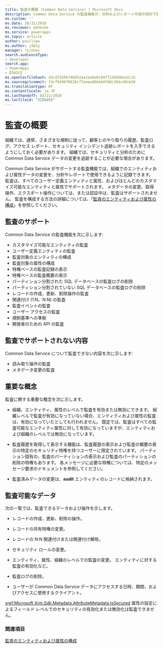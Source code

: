 ```yaml
---
title: 監査の概要 (Common Data Service) | Microsoft Docs
description: Common Data Service の監査機能が、分析およびレポート作成の目的で使用に対して、時間の経過とともにどのように属性およびエンティティ データの変更を記録するために使用されるかについてお読みください。
ms.custom: ''
ms.date: 10/31/2018
ms.reviewer: pehecke
ms.service: powerapps
ms.topic: article
author: paulliew
ms.author: jdaly
manager: ryjones
search.audienceType:
- developer
search.app:
- PowerApps
- D365CE
ms.openlocfilehash: 43cd755b6746d52aa1aa9a0c89f7134566ee2c1b
ms.sourcegitcommit: f4cf849070628cf7eeaed6b4d4f08c20dcd02e58
ms.translationtype: HT
ms.contentlocale: ja-JP
ms.lasthandoff: 03/21/2020
ms.locfileid: "3156455"
---
```

# <a name="auditing-overview"></a>監査の概要

組織では、通常、さまざまな規制に従って、顧客とのやり取りの履歴、監査ログ、アクセス レポート、セキュリティ インシデント追跡レポートを入手できるようにしておく必要があります。 組織では、セキュリティと分析のために Common Data Service データの変更を追跡することが必要な場合があります。  
  
 Common Data Service がサポートする監査機能では、組織でのエンティティおよび属性データの変更を、分析やレポートで使用できるように記録できます。 監査は、すべてのユーザー定義エンティティと属性、およびほとんどのカスタマイズ可能なエンティティと属性でサポートされます。 メタデータの変更、取得操作、エクスポート操作については、または認証中は、監査はサポートされません。 監査を構成する方法の詳細については、「[監査のエンティティおよび属性の構成](configure-entities-attributes-auditing.md)」を参照してください。  
  
## <a name="supported-for-auditing"></a>監査のサポート  
 Common Data Service の監査機能を次に示します:  
<!-- TODO: Jim, I don't think this is online only. Please correct the tokens here. -->
  
* カスタマイズ可能なエンティティの監査
* ユーザー定義エンティティの監査
* 監査対象のエンティティの構成
* 監査対象の属性の構成
* 特権ベースの監査記録の表示
* 特権ベースの監査概要の表示
* パーティション分割された SQL データベースの監査ログの削除  
* パーティション分割されていない SQL データベースの監査ログの削除 
* レコードの作成、更新、削除操作の監査
* 関連付け (1:N、N:N) の監査 
* 監査イベントの監査
* ユーザー アクセスの監査
* 規制基準への準拠
* 開発者のための API の監査
  
## <a name="not-supported-for-auditing"></a>監査でサポートされない内容  
 Common Data Service について監査できない内容を次に示します:  
  
* 読み取り操作の監査
* メタデータ変更の監査 
  
## <a name="key-concepts"></a>重要な概念  
 監査に関する重要な概念を次に示します。  
  
-   組織、エンティティ、属性のレベルで監査を有効または無効にできます。 組織レベルで監査が有効になっていない場合、エンティティおよび属性の監査は、有効になっていたとしても行われません。 既定では、監査はすべての監査可能なエンティティ属性に対して有効になっていますが、エンティティおよび組織のレベルでは無効になっています。  
  
-   監査履歴を取得して表示する機能は、監査履歴の表示および監査の概要の表示の特定のセキュリティ特権を持つユーザーに限定されています。 パーティション固有の、監査のパーティションの表示および監査のパーティションの削除の特権もあります。 各メッセージに必要な特権については、特定のメッセージ要求のドキュメントを参照してください。  
  
-   監査済みデータの変更は、**audit** エンティティのレコードに格納されます。  
  
## <a name="data-that-can-be-audited"></a>監査可能なデータ  
 次の一覧では、監査できるデータおよび操作を示します。  
  
-   レコードの作成、更新、削除の操作。  
  
-   レコードの共有特権の変更。  
  
-   レコードの N:N 関連付けまたは関連付け解除。  
  
-   セキュリティ ロールの変更。  
  
-   エンティティ、属性、組織のレベルでの監査の変更。 エンティティに対する監査の有効化など。  
  
-   監査ログの削除。  
  
-   ユーザーが Common Data Service データにアクセスする日時、期間、およびアクセスに使用するクライアント。  
  
 <xref:Microsoft.Xrm.Sdk.Metadata.AttributeMetadata.IsSecured> 属性の設定によるフィールド レベルでのセキュリティの有効化または無効化は監査できません。  
  
### <a name="see-also"></a>関連項目
   
 [監査のエンティティおよび属性の構成](configure-entities-attributes-auditing.md) 

